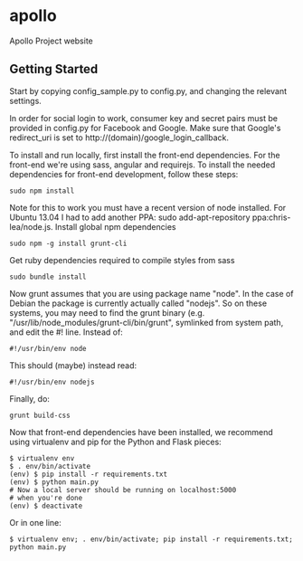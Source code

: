 apollo
======

Apollo Project website

## Getting Started

Start by copying config_sample.py to config.py, and changing the relevant settings.

In order for social login to work, consumer key and secret pairs must be provided in config.py for Facebook and Google. Make sure that Google's redirect_uri is set to http://(domain)/google_login_callback.

To install and run locally, first install the front-end dependencies. For the front-end we're using sass, angular and requirejs. To install the needed dependencies for front-end development, follow these steps:

    sudo npm install

Note for this to work you must have a recent version of node installed. For Ubuntu 13.04 I had to add another PPA: sudo add-apt-repository ppa:chris-lea/node.js. Install global npm dependencies

    sudo npm -g install grunt-cli

Get ruby dependencies required to compile styles from sass

    sudo bundle install

Now grunt assumes that you are using package name "node". In the case of Debian the package is currently actually called "nodejs". So on these systems, you may need to find the grunt binary (e.g. "/usr/lib/node_modules/grunt-cli/bin/grunt", symlinked from system path, and edit the #! line. Instead of:

    #!/usr/bin/env node

This should (maybe) instead read:

    #!/usr/bin/env nodejs

 Finally, do:

    grunt build-css

Now that front-end dependencies have been installed, we recommend using virtualenv and pip for the Python and Flask pieces:

    $ virtualenv env
    $ . env/bin/activate
    (env) $ pip install -r requirements.txt
    (env) $ python main.py
    # Now a local server should be running on localhost:5000
    # when you're done
    (env) $ deactivate

Or in one line:

    $ virtualenv env; . env/bin/activate; pip install -r requirements.txt; python main.py

